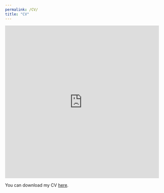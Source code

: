 ```yaml
---
permalink: /CV/
title: "CV"
---
```


<iframe src="https://psyen0824.github.io/peishanyen.github.io/files/PSY_CV.pdf" width="100%" height="500" frameborder="no" border="0" marginwidth="0" marginheight="0"></iframe>

You can download my CV [here](https://psyen0824.github.io/peishanyen.github.io/files/PSY_CV.pdf).


